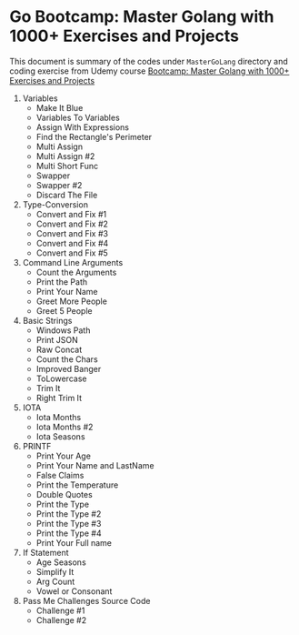 # Go Bootcamp: Master Golang with 1000+ Exercises and Projects

This document is summary of the codes under `MasterGoLang` directory and coding exercise from Udemy course [Bootcamp: Master Golang with 1000+ Exercises and Projects
](https://www.udemy.com/course/learn-go-the-complete-bootcamp-course-golang)

1. Variables
    - Make It Blue
    - Variables To Variables
    - Assign With Expressions
    - Find the Rectangle's Perimeter
    - Multi Assign
    - Multi Assign #2
    - Multi Short Func
    - Swapper
    - Swapper #2
    - Discard The File
2. Type-Conversion
    - Convert and Fix #1
    - Convert and Fix #2
    - Convert and Fix #3
    - Convert and Fix #4
    - Convert and Fix #5
3. Command Line Arguments
    - Count the Arguments
    - Print the Path
    - Print Your Name
    - Greet More People
    - Greet 5 People
4. Basic Strings
    - Windows Path
    - Print JSON
    - Raw Concat
    - Count the Chars
    - Improved Banger
    - ToLowercase
    - Trim It
    - Right Trim It
5. IOTA
    - Iota Months
    - Iota Months #2
    - Iota Seasons
6. PRINTF
    - Print Your Age
    - Print Your Name and LastName
    - False Claims
    - Print the Temperature
    - Double Quotes
    - Print the Type
    - Print the Type #2
    - Print the Type #3
    - Print the Type #4
    - Print Your Full name
7. If Statement
    - Age Seasons
    - Simplify It
    - Arg Count
    - Vowel or Consonant
8. Pass Me Challenges Source Code
    - Challenge #1
    - Challenge #2

